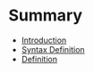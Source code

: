# Summary

* [Introduction](README.md)
* [Syntax Definition](//syntax.md#syntax-definition)
* [Definition](//syntax.md#definition)

